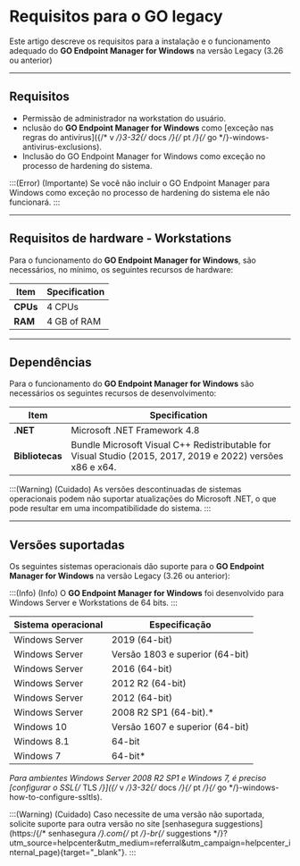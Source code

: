 # Requisitos para o GO legacy

Este artigo descreve os requisitos para a instalação e o funcionamento adequado do **GO Endpoint Manager for Windows** na versão Legacy (3.26 ou anterior)

* * *

## **Requisitos**

* Permissão de administrador na workstation do usuário.
* nclusão do **GO Endpoint Manager for Windows** como [exceção nas regras do antivírus]({/* v */}3-32{/* docs */}{/* pt */}{/* go */}-windows-antivirus-exclusions).
* Inclusão do GO Endpoint Manager for Windows como exceção no processo de hardening do sistema.

:::(Error) (Importante)
Se você não incluir o GO Endpoint Manager para Windows como exceção no processo de hardening do sistema ele não funcionará.
:::

* * *

## Requisitos de hardware - Workstations

Para o funcionamento do **GO Endpoint Manager for Windows**, são necessários, no mínimo, os seguintes recursos de hardware:

| Item | Specification |
| --- | --- |
| **CPUs** | 4 CPUs |
| **RAM** | 4 GB of RAM |

* * *

## Dependências

Para o funcionamento do **GO Endpoint Manager for Windows** são necessários os seguintes recursos de desenvolvimento:
 
| Item | Specification |
| --- | --- |
| **.NET** | Microsoft .NET Framework 4.8 |
| **Bibliotecas** | Bundle Microsoft Visual C++ Redistributable for Visual Studio (2015, 2017, 2019 e 2022) versões x86 e x64. |

:::(Warning) (Cuidado)
As versões descontinuadas de sistemas operacionais podem não suportar atualizações do Microsoft .NET, o que pode resultar em uma incompatibilidade do sistema.
:::

* * *

## Versões suportadas

Os seguintes sistemas operacionais dão suporte para o **GO Endpoint Manager for Windows** na versão Legacy (3.26 ou anterior):

:::(Info) (Info)
O **GO Endpoint Manager for Windows** foi desenvolvido para Windows Server e Workstations de 64 bits.
:::

| Sistema operacional  | Especificação |
| --- | --- |
| Windows Server  | 2019 (64-bit)|
| Windows Server  | Versão 1803 e superior (64-bit)|
| Windows Server  | 2016 (64-bit)|
| Windows Server | 2012 R2 (64-bit) |
| Windows Server  | 2012 (64-bit) |
| Windows Server  | 2008 R2 SP1 (64-bit).*|
| Windows 10 | Versão 1607 e superior (64-bit) |
| Windows 8.1 | 64-bit |
| Windows 7 | 64-bit* |

*Para ambientes Windows Server 2008 R2 SP1 e Windows 7, é preciso [configurar o SSL{/* TLS */}]({/* v */}3-32{/* docs */}{/* pt */}{/* go */}-windows-how-to-configure-ssltls).

:::(Warning) (Cuidado)
Caso necessite de uma versão não suportada, solicite suporte para outra versão no site [senhasegura suggestions](https:/{/* senhasegura */}.com{/* pt */}-br{/* suggestions */}?utm_source=helpcenter&utm_medium=referral&utm_campaign=helpcenter_internal_page){target="_blank"}.
:::